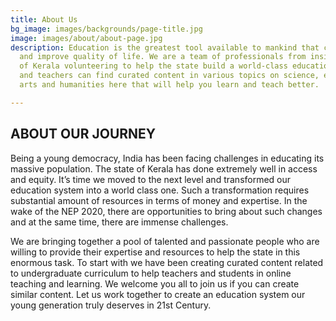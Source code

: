 ```yaml
---
title: About Us
bg_image: images/backgrounds/page-title.jpg
image: images/about/about-page.jpg
description: Education is the greatest tool available to mankind that can change lives
  and improve quality of life. We are a team of professionals from inside and outside
  of Kerala volunteering to help the state build a world-class education system. Students
  and teachers can find curated content in various topics on science, engineering,
  arts and humanities here that will help you learn and teach better.

---
```

## ABOUT OUR JOURNEY

Being a young democracy, India has been facing challenges in educating its massive population. The state of Kerala has done extremely well in access and equity. It’s time we moved to the next level and transformed our education system into a world class one. Such a transformation requires substantial amount of resources in terms of money and expertise. In the wake of the NEP 2020, there are opportunities to bring about such changes and at the same time, there are immense challenges.

We are bringing together a pool of talented and passionate people who are willing to provide their expertise and resources to help the state in this enormous task. To start with we have been creating curated content related to undergraduate curriculum to help teachers and students in online teaching and learning. We welcome you all to join us if you can create similar content. Let us work together to create an education system our young generation truly deserves in 21st Century.